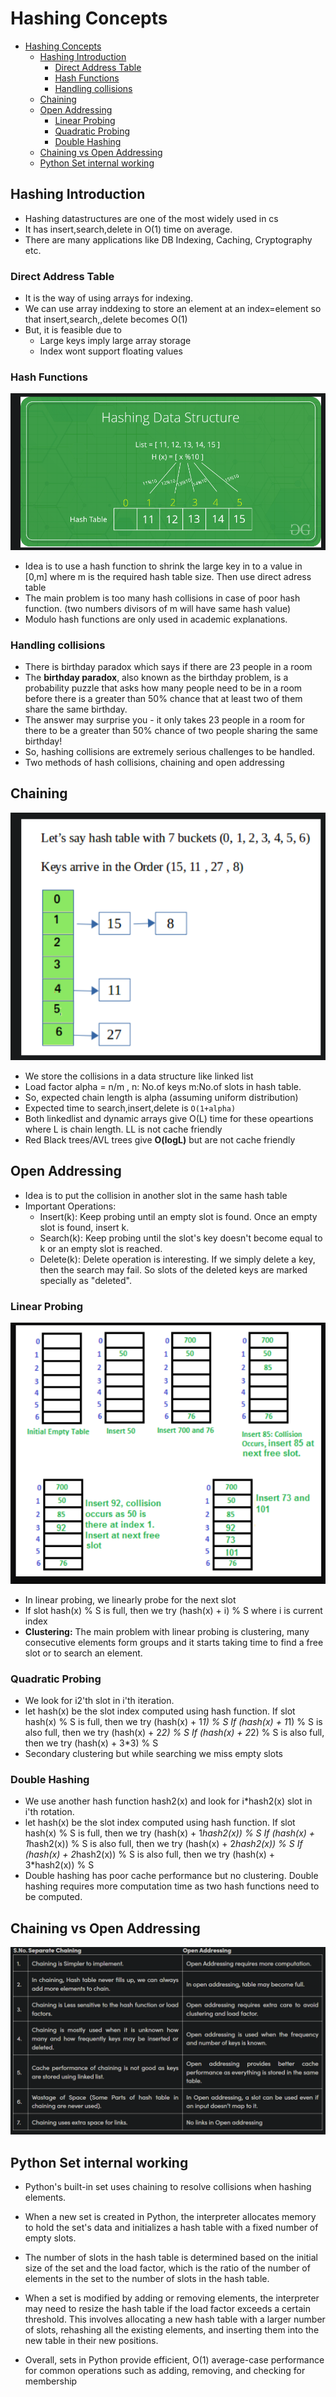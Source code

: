 # Hashing Concepts 
- [Hashing Concepts](#hashing-concepts)
  - [Hashing Introduction](#hashing-introduction)
    - [Direct Address Table](#direct-address-table)
    - [Hash Functions](#hash-functions)
    - [Handling collisions](#handling-collisions)
  - [Chaining](#chaining)
  - [Open Addressing](#open-addressing)
    - [Linear Probing](#linear-probing)
    - [Quadratic Probing](#quadratic-probing)
    - [Double Hashing](#double-hashing)
  - [Chaining vs Open Addressing](#chaining-vs-open-addressing)
  - [Python Set internal working](#python-set-internal-working)

## Hashing Introduction
- Hashing datastructures are one of the most widely used in cs 
- It has insert,search,delete in O(1) time on average.
- There are many applications like DB Indexing, Caching, Cryptography etc.

### Direct Address Table 
- It is the way of using arrays for indexing.
- We can use array inddexing to store an element at an index=element so that insert,search,,delete becomes O(1)
- But, it is feasible due to
   - Large keys imply large array storage 
   - Index wont support floating values 

### Hash Functions
![](Assets/2023-03-13-20-34-25.png)
- Idea is to use a hash function to shrink the large key in to a value in [0,m] where m is the required hash table size. Then use direct adress table
- The main problem is too many hash collisions in case of poor hash function. (two numbers divisors of m will have same hash value)
- Modulo hash functions are only used in academic explanations. 

### Handling collisions
- There is birthday paradox which says if there are 23 people in a room
- The **birthday paradox**, also known as the birthday problem, is a probability puzzle that asks how many people need to be in a room before there is a greater than 50% chance that at least two of them share the same birthday.
- The answer may surprise you - it only takes 23 people in a room for there to be a greater than 50% chance of two people sharing the same birthday!
- So, hashing collisions are extremely serious challenges to be handled. 
- Two methods of hash collisions, chaining and open addressing

## Chaining 
![](Assets/2023-03-13-21-02-29.png)
- We store the collisions in a data structure like linked list 
- Load factor alpha = n/m , n: No.of keys m:No.of slots in hash table.
- So, expected chain length is alpha (assuming uniform distribution)
- Expected time to search,insert,delete is `O(1+alpha)`
- Both linkedlist and dynamic arrays give O(L) time for these opeartions where L is chain length. LL is not cache friendly 
- Red Black trees/AVL trees give **O(logL)** but are not cache friendly

## Open Addressing 
- Idea is to put the collision in another slot in the same hash table
- Important Operations:
  - Insert(k): Keep probing until an empty slot is found. Once an empty slot is found, insert k.
  - Search(k): Keep probing until the slot's key doesn't become equal to k or an empty slot is reached.
  - Delete(k): Delete operation is interesting. If we simply delete a key, then the search may fail. So slots of the deleted keys are marked specially as "deleted".

### Linear Probing
![](Assets/2023-03-13-21-35-16.png)
- In linear probing, we linearly probe for the next slot
- If slot hash(x) % S is full, then we try (hash(x) + i) % S where i is current index
- **Clustering:** The main problem with linear probing is clustering, many consecutive elements form groups and it starts taking time to find a free slot or to search an element.

### Quadratic Probing 
- We look for i2'th slot in i'th iteration.
- let hash(x) be the slot index computed using hash function. If slot hash(x) % S is full, then we try (hash(x) + 1*1) % S If (hash(x) + 1*1) % S is also full, then we try (hash(x) + 2*2) % S If (hash(x) + 2*2) % S is also full, then we try (hash(x) + 3*3) % S
- Secondary clustering but while searching we miss empty slots

### Double Hashing 
- We use another hash function hash2(x) and look for i*hash2(x) slot in i'th rotation.
- let hash(x) be the slot index computed using hash function. If slot hash(x) % S is full, then we try (hash(x) + 1*hash2(x)) % S If (hash(x) + 1*hash2(x)) % S is also full, then we try (hash(x) + 2*hash2(x)) % S If (hash(x) + 2*hash2(x)) % S is also full, then we try (hash(x) + 3*hash2(x)) % S
- Double hashing has poor cache performance but no clustering. Double hashing requires more computation time as two hash functions need to be computed.

## Chaining vs Open Addressing 
![](Assets/2023-03-20-11-33-54.png)

## Python Set internal working 
- Python's built-in set uses chaining to resolve collisions when hashing elements. 

- When a new set is created in Python, the interpreter allocates memory to hold the set's data and initializes a hash table with a fixed number of empty slots. 
- The number of slots in the hash table is determined based on the initial size of the set and the load factor, which is the ratio of the number of elements in the set to the number of slots in the hash table.
- When a set is modified by adding or removing elements, the interpreter may need to resize the hash table if the load factor exceeds a certain threshold. This involves allocating a new hash table with a larger number of slots, rehashing all the existing elements, and inserting them into the new table in their new positions.
- Overall, sets in Python provide efficient, O(1) average-case performance for common operations such as adding, removing, and checking for membership

